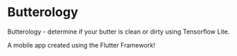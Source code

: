 # Butterology


Butterology - determine if your butter is clean or dirty using Tensorflow Lite.

A mobile app created using the Flutter Framework!
